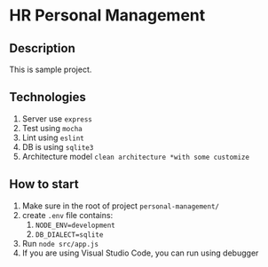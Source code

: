 # HR Personal Management

## Description
This is sample project.

## Technologies
1. Server use `express`
2. Test using `mocha`
3. Lint using `eslint`
4. DB is using `sqlite3`
5. Architecture model `clean architecture *with some customize`

## How to start
1. Make sure in the root of project `personal-management/`
2. create `.env` file contains:
   1. `NODE_ENV=development`
   2. `DB_DIALECT=sqlite`
3. Run `node src/app.js`
4. If you are using Visual Studio Code, you can run using debugger
